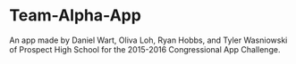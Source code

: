 # Team-Alpha-App
An app made by Daniel Wart, Oliva Loh, Ryan Hobbs, and Tyler Wasniowski of Prospect High School for the 2015-2016 Congressional App Challenge.